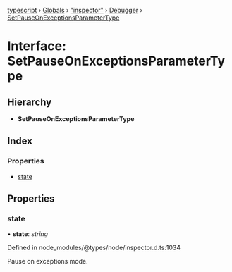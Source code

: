 [typescript](../README.md) › [Globals](../globals.md) › ["inspector"](../modules/_inspector_.md) › [Debugger](../modules/_inspector_.debugger.md) › [SetPauseOnExceptionsParameterType](_inspector_.debugger.setpauseonexceptionsparametertype.md)

# Interface: SetPauseOnExceptionsParameterType

## Hierarchy

* **SetPauseOnExceptionsParameterType**

## Index

### Properties

* [state](_inspector_.debugger.setpauseonexceptionsparametertype.md#state)

## Properties

###  state

• **state**: *string*

Defined in node_modules/@types/node/inspector.d.ts:1034

Pause on exceptions mode.
